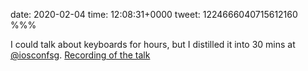 date: 2020-02-04
time: 12:08:31+0000
tweet: 1224666040715612160
%%%

I could talk about keyboards for hours, but I distilled it into 30 mins at [@iosconfsg](https://twitter.com/iosconfsg). [Recording of the talk](https://www.youtube.com/watch?v=gFnhvZIoTLc)
